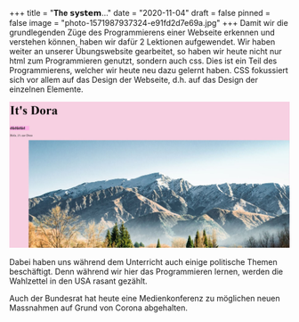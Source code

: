 +++
title = "𝐓𝐡𝐞 𝘀𝘆𝘀𝘁𝗲𝗺..."
date = "2020-11-04"
draft = false
pinned = false
image = "photo-1571987937324-e91fd2d7e69a.jpg"
+++
Damit wir die grundlegenden Züge des Programmierens einer Webseite erkennen und verstehen können, haben wir dafür 2 Lektionen aufgewendet. Wir haben weiter an unserer Übungswebsite gearbeitet, so haben wir heute nicht nur html zum Programmieren genutzt, sondern auch css. Dies ist ein Teil des Programmierens, welcher wir heute neu dazu gelernt haben. CSS fokussiert sich vor allem auf das Design der Webseite, d.h. auf das Design der einzelnen Elemente.

![](unbenannt.jpg)

Dabei haben uns während dem Unterricht auch einige politische Themen beschäftigt. Denn während wir hier das Programmieren lernen, werden die Wahlzettel in den USA rasant gezählt.



Auch der Bundesrat hat heute eine Medienkonferenz zu möglichen neuen Massnahmen auf Grund von Corona abgehalten.
